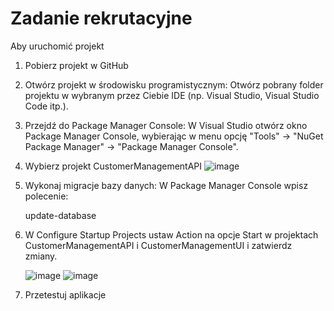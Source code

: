 # Zadanie rekrutacyjne

Aby uruchomić projekt
1. Pobierz projekt w GitHub
   
2. Otwórz projekt w środowisku programistycznym: Otwórz pobrany folder projektu w wybranym przez Ciebie IDE (np. Visual Studio, Visual Studio Code itp.).

3. Przejdź do Package Manager Console: W Visual Studio otwórz okno Package Manager Console, wybierając w menu opcję "Tools" -> "NuGet Package Manager" -> "Package Manager Console".
4. Wybierz projekt CustomerManagementAPI
   ![image](https://github.com/LukaszFlorekProgramming/CustomerManagement/assets/56117955/c2251a82-e34e-41b5-98a5-10fe2a763d54)



5. Wykonaj migracje bazy danych: W Package Manager Console wpisz polecenie:

   update-database

6. W Configure Startup Projects ustaw Action na opcje Start w projektach CustomerManagementAPI i CustomerManagementUI i zatwierdz zmiany.
   
    ![image](https://github.com/LukaszFlorekProgramming/CustomerManagement/assets/56117955/df9f40af-d412-4d78-9e4f-741fa7beeca2)
    ![image](https://github.com/LukaszFlorekProgramming/CustomerManagement/assets/56117955/b37bd191-7be5-47f8-bacb-07132227a218)


7. Przetestuj aplikacje
